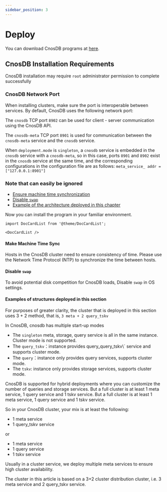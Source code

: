 ```yaml
---
sidebar_position: 3
---
```


# Deploy

You can download CnosDB programs at [here](https://www.cnosdb.com/download/).

## CnosDB Installation Requirements

CnosDB installation may require `root` administrator permission to complete successfully

### CnosDB Network Port

When installing clusters, make sure the port is interoperable between services. By default, CnosDB uses the following network port:

The `cnosdb` TCP port `8902` can be used for client - server communication using the CnosDB API.

The `cnosdb-meta` TCP port `8901` is used for communication between the `cnosdb-meta` service and the `cnosdb` service.

When `deployment.mode` is `singleton`, a `cnosdb` service is embedded in the `cnosdb` service with a `cnosdb-meta`, so in this case, ports `8901` and `8902` exist in the `cnosdb` service at the same time, and the corresponding configurations in the configuration file are as follows: `meta_service_ addr = ["127.0.0.1:8901"]`

### Note that can easily be ignored

- [Ensure machine time synchronization](#ensure-machine-time-synchronization)
- [Disable `swap`](#Disabled-swap)
- [Example of the architecture deployed in this chapter](#example-of-the-architecture-deployed-in-this-chapter)

Now you can install the program in your familiar environment.

```mdx-code-block
import DocCardList from '@theme/DocCardList';

<DocCardList />
```

#### Make Machine Time Sync

Hosts in the CnosDB cluster need to ensure consistency of time. Please use the Network Time Protocol (NTP) to synchronize the time between hosts.

#### Disable `swap`

To avoid potential disk competition for CnosDB loads, Disable `swap` in OS settings.

#### Examples of structures deployed in this section

For purposes of greater clarity, the cluster that is deployed in this section uses 3 + 2 method, that is, `3 meta + 2 query_tskv`

In CnosDB, cnosdb has multiple start-up modes

- The `singleton` meta, storage, query service is all in the same instance. Cluster mode is not supported.
- The `query_tskv`：instance provides query_query_tskv\\` service and supports cluster mode.
- The `query`：instance only provides query services, supports cluster mode.
- The `tskv`: instance only provides storage services, supports cluster mode.

CnosDB is supported for hybrid deployments where you can customize the number of queries and storage services.
But a full cluster is at least 1 meta service, 1 query service and 1 tskv service.
But a full cluster is at least 1 meta service, 1 query service and 1 tskv service.

So in your CnosDB cluster, your mix is at least the following:

- 1 meta service
- 1 query_tskv service

or

- 1 meta service
- 1 query service
- 1 tskv service

Usually in a cluster service, we deploy multiple meta services to ensure high cluster availability.

The cluster in this article is based on a 3+2 cluster distribution cluster, i.e. 3 meta service and 2 query_tskv service.
